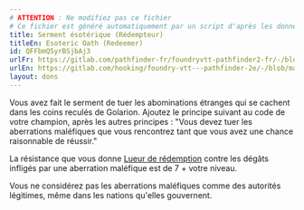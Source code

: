 ```yaml
---
# ATTENTION : Ne modifiez pas ce fichier
# Ce fichier est généré automatiquement par un script d'après les données du module Foundry VTT officiel et de sa traduction
title: Serment ésotérique (Rédempteur)
titleEn: Esoteric Oath (Redeemer)
id: QFFbmQ5yrBSjbAj3
urlFr: https://gitlab.com/pathfinder-fr/foundryvtt-pathfinder2-fr/-/blob/master/data/feats/QFFbmQ5yrBSjbAj3.htm
urlEn: https://gitlab.com/hooking/foundry-vtt---pathfinder-2e/-/blob/master/packs/data/feats.db/esoteric-oath-redeemer.json
layout: dons
---
```

Vous avez fait le serment de tuer les abominations étranges qui se cachent dans les coins reculés de Golarion. Ajoutez le principe suivant au code de votre champion, après les autres principes : "Vous devez tuer les aberrations maléfiques que vous rencontrez tant que vous avez une chance raisonnable de réussir."

La résistance que vous donne [Lueur de rédemption](../actions/lueur-de-rédemption.html) contre les dégâts infligés par une aberration maléfique est de 7 + votre niveau.

Vous ne considérez pas les aberrations maléfiques comme des autorités légitimes, même dans les nations qu'elles gouvernent.
